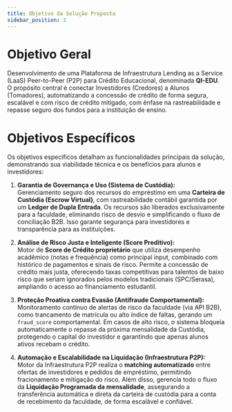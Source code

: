 ```yaml
---
title: Objetivo da Solução Proposta
sidebar_position: 3
---
```


# Objetivo Geral

Desenvolvimento de uma Plataforma de Infraestrutura Lending as a Service (LaaS) Peer-to-Peer (P2P) para Crédito Educacional, denominada **QI-EDU**. O propósito central é conectar Investidores (Credores) a Alunos (Tomadores), automatizando a concessão de crédito de forma segura, escalável e com risco de crédito mitigado, com ênfase na rastreabilidade e repasse seguro dos fundos para a instituição de ensino.

# Objetivos Específicos

Os objetivos específicos detalham as funcionalidades principais da solução, demonstrando sua viabilidade técnica e os benefícios para alunos e investidores:

1. **Garantia de Governança e Uso (Sistema de Custódia):**  
   Gerenciamento seguro dos recursos do empréstimo em uma **Carteira de Custódia (Escrow Virtual)**, com rastreabilidade contábil garantida por um **Ledger de Dupla Entrada**. Os recursos são liberados exclusivamente para a faculdade, eliminando risco de desvio e simplificando o fluxo de conciliação B2B. Isso garante segurança para investidores e transparência para as instituições.

2. **Análise de Risco Justa e Inteligente (Score Preditivo):**  
   Motor de **Score de Crédito proprietário** que utiliza desempenho acadêmico (notas e frequência) como principal input, combinado com histórico de pagamentos e sinais de risco. Permite a concessão de crédito mais justa, oferecendo taxas competitivas para talentos de baixo risco que seriam ignorados pelos modelos tradicionais (SPC/Serasa), ampliando o acesso ao financiamento estudantil.

3. **Proteção Proativa contra Evasão (Antifraude Comportamental):**  
   Monitoramento contínuo de alertas de risco da faculdade (via API B2B), como trancamento de matrícula ou alto índice de faltas, gerando um ``fraud_score`` comportamental. Em casos de alto risco, o sistema bloqueia automaticamente o repasse da próxima mensalidade da Custódia, protegendo o capital do investidor e garantindo que apenas alunos ativos recebam o crédito.

4. **Automação e Escalabilidade na Liquidação (Infraestrutura P2P):**  
   Motor da Infraestrutura P2P realiza o **matching automatizado** entre ofertas de investidores e pedidos de empréstimo, permitindo fracionamento e mitigação do risco. Além disso, gerencia todo o fluxo da **Liquidação Programada da mensalidade**, assegurando a transferência automática e direta da carteira de custódia para a conta de recebimento da faculdade, de forma escalável e confiável.
